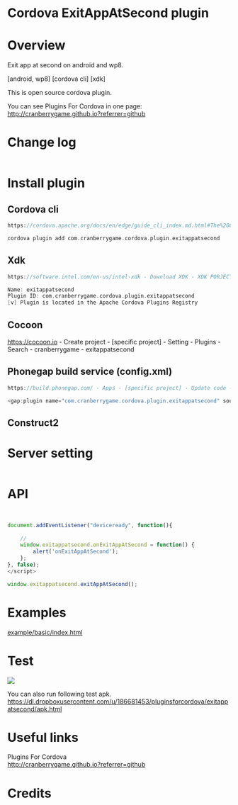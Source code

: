 Cordova ExitAppAtSecond plugin
====================
# Overview #
Exit app at second on android and wp8.

[android, wp8] [cordova cli] [xdk]

This is open source cordova plugin.

You can see Plugins For Cordova in one page: http://cranberrygame.github.io?referrer=github

# Change log #
```c
```
# Install plugin #

## Cordova cli ##
```c
https://cordova.apache.org/docs/en/edge/guide_cli_index.md.html#The%20Command-Line%20Interface - npm install -g cordova@4.1.2

cordova plugin add com.cranberrygame.cordova.plugin.exitappatsecond
```

## Xdk ##
```c
https://software.intel.com/en-us/intel-xdk - Download XDK - XDK PORJECTS - [specific project] - CORDOVA 3.X HYBRID MOBILE APP SETTINGS - PLUGINS - Third Party Plugins - Add a Third Party Plugin - Get Plugin from the Web -

Name: exitappatsecond
Plugin ID: com.cranberrygame.cordova.plugin.exitappatsecond
[v] Plugin is located in the Apache Cordova Plugins Registry
```

## Cocoon ##
https://cocoon.io - Create project - [specific project] - Setting - Plugins - Search - cranberrygame - exitappatsecond

## Phonegap build service (config.xml) ##
```c
https://build.phonegap.com/ - Apps - [specific project] - Update code - Zip file including config.xml

<gap:plugin name="com.cranberrygame.cordova.plugin.exitappatsecond" source="plugins.cordova.io" />
```

## Construct2 ##

# Server setting #
```c
```

# API #
```javascript


document.addEventListener("deviceready", function(){
	
	//
	window.exitappatsecond.onExitAppAtSecond = function() {
		alert('onExitAppAtSecond');
	};
}, false);
</script>

window.exitappatsecond.exitAppAtSecond();
```
# Examples #
<a href="https://github.com/cranberrygame/cordova-plugin-exitappatsecond/blob/master/example/basic/index.html">example/basic/index.html</a><br>

# Test #

[![](http://img.youtube.com/vi/bMdgsde56ZA/0.jpg)](https://www.youtube.com/watch?v=bMdgsde56ZA&feature=youtu.be "Youtube")

You can also run following test apk.
https://dl.dropboxusercontent.com/u/186681453/pluginsforcordova/exitappatsecond/apk.html

# Useful links #

Plugins For Cordova<br>
http://cranberrygame.github.io?referrer=github

# Credits #
